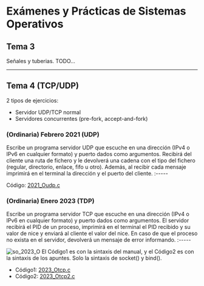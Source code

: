 # Exámenes y Prácticas de Sistemas Operativos

## Tema 3
Señales y tuberias. TODO...

---

## Tema 4 (TCP/UDP)
2 tipos de ejercicios: 
- Servidor UDP/TCP normal
- Servidores concurrentes (pre-fork, accept-and-fork)

### (Ordinaria) Febrero 2021 (UDP) 
Escribe un programa servidor UDP que escuche en una dirección (IPv4 o IPv6 en cualquier formato) y puerto dados como argumentos. Recibirá del cliente una ruta de fichero y le devolverá una cadena con el tipo del fichero (regular, directorio, enlace, fifo u otro). Además, al recibir cada mensaje imprimirá en el terminal la dirección y el puerto del cliente.
:-----

Código: [2021_Oudp.c](https://github.com/Danipiza/UCM/blob/main/4to/1er_cuatrimestre/ASOR/SO/Examenes/2021_Oudp.c)


### (Ordinaria) Enero 2023 (TDP) 
Escribe un programa servidor TCP que escuche en una dirección (IPv4 o IPv6 en cualquier formato) y puerto dados como argumentos. El servidor recibirá el PID de un proceso, imprimirá en el terminal el PID recibido y su valor de nice y enviará al cliente el valor del nice. En caso de que el proceso no exista en el servidor, devolverá un mensaje de error informando.
:-----

![so_2023_O](https://github.com/Danipiza/UCM/assets/98972125/67d38529-b735-4ec4-a5c5-f25ced3fff5e)
El Código1 es con la sintaxis del manual, y el Código2 es con la sintaxis de los apuntes. Solo la sintaxis de socket() y bind().
- Código1: [2023_Otcp.c](https://github.com/Danipiza/UCM/blob/main/4to/1er_cuatrimestre/ASOR/SO/Examenes/2023_O2tcp.c)
- Código2: [2023_Otcp2.c](https://github.com/Danipiza/UCM/blob/main/4to/1er_cuatrimestre/ASOR/SO/Examenes/2023_O2tcp2.c)
  

